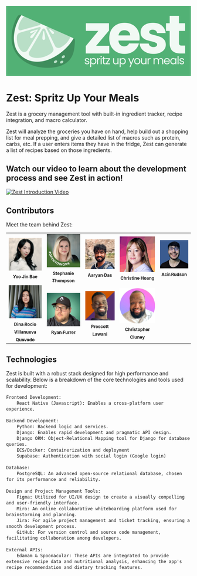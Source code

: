 ![Zest Logo](image.png)


# Zest: Spritz Up Your Meals


Zest is a grocery management tool with built-in ingredient tracker, recipe integration, and macro calculator.

Zest will analyze the groceries you have on hand, help build out a shopping list for meal prepping, and give a detailed list of macros such as protein, carbs, etc. If a user enters items they have in the fridge, Zest can generate a list of recipes based on those ingredients.

## Watch our video to learn about the development process and see Zest in action!

[![Zest Introduction Video](http://img.youtube.com/vi/j5szZXsyxWs/0.jpg)](http://www.youtube.com/watch?v=j5szZXsyxWs "Zest Introduction Video")

## Contributors

Meet the team behind Zest:

<table>
  <tr>
    <td align="center" width="200">
      <a href="https://www.linkedin.com/in/bae-yoojin/">
        <img src="./assets/teampics/yoon.jpg" width="100px;" alt="Profile Picture"/><br />
        <sub><b>Yoo Jin Bae</b></sub>
      </a><br />
    </td>
    <td align="center" width="200">
      <a href="https://www.linkedin.com/in/stephthomp/">
        <img src="./assets/teampics/stephanie.jpg" width="100px;" alt="Profile Picture"/><br />
        <sub><b>Stephanie Thompson</b></sub>
      </a><br />
    </td>
    <td align="center" width="200">
      <a href="https://www.linkedin.com/in/aaryan-das/">
        <img src="./assets/teampics/aaryan.jpg" width="100px;" alt="Profile Picture"/><br />
        <sub><b>Aaryan Das</b></sub>
      </a><br />
    </td>
    <td align="center" width="200">
      <a href="https://www.linkedin.com/in/christine-hoang-profile/">
        <img src="./assets/teampics/christine.jpg" width="100px;" alt="Profile Picture"/><br />
        <sub><b>Christine Hoang</b></sub>
      </a><br />
      <td align="center" width="200">
      <a href="https://www.linkedin.com/in/acir-rudson/">
        <img src="./assets/teampics/acir.jpg" width="100px;" alt="Profile Picture"/><br />
        <sub><b>Acir Rudson</b></sub>
      </a><br />
    </td>
    </tr>
    <tr>
    <td align="center" width="200">
      <a href="https://www.linkedin.com/in/dinavillanueva/">
        <img src="./assets/teampics/dina.jpg" width="100px;" alt="Profile Picture"/><br />
        <sub><b>Dina Rocio Villanueva Quevedo</b></sub>
      </a><br />
    </td>
    <td align="center" width="200">
      <a href="https://www.linkedin.com/in/ryanfurrer/">
        <img src="./assets/teampics/ryan.jpg" width="100px;" alt="Profile Picture"/><br />
        <sub><b>Ryan Furrer</b></sub>
      </a><br />
    </td>
    <td align="center" width="200">
      <a href="https://www.linkedin.com/in/prescott-lawani/">
        <img src="./assets/teampics/prescott.jpg" width="100px;" alt="Profile Picture"/><br />
        <sub><b>Prescott Lawani</b></sub>
      </a><br />
    </td>
    <td align="center" width="200">
      <a href="https://www.linkedin.com/in/christophercluney/">
        <img src="./assets/teampics/chris.jpg" width="100px;" alt="Profile Picture"/><br />
        <sub><b>Christopher Cluney</b></sub>
      </a><br />
    </td>
    </tr>
</table>

## Technologies

Zest is built with a robust stack designed for high performance and scalability. Below is a breakdown of the core technologies and tools used for development:

    Frontend Development:
        React Native (Javascript): Enables a cross-platform user experience.

    Backend Development:
        Python: Backend logic and services.
        Django: Enables rapid development and pragmatic API design.
        Django ORM: Object-Relational Mapping tool for Django for database queries.
        ECS/Docker: Containerization and deployment
        Supabase: Authentication with social login (Google login)

    Database:
        PostgreSQL: An advanced open-source relational database, chosen for its performance and reliability.

    Design and Project Management Tools:
        Figma: Utilized for UI/UX design to create a visually compelling and user-friendly interface.
        Miro: An online collaborative whiteboarding platform used for brainstorming and planning.
        Jira: For agile project management and ticket tracking, ensuring a smooth development process.
        GitHub: For version control and source code management, facilitating collaboration among developers.

    External APIs:
        Edamam & Spoonacular: These APIs are integrated to provide extensive recipe data and nutritional analysis, enhancing the app's recipe recommendation and dietary tracking features.

